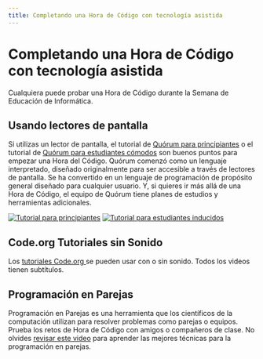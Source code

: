 ```yaml
---
title: Completando una Hora de Código con tecnología asistida
---
```

# Completando una Hora de Código con tecnología asistida

Cualquiera puede probar una Hora de Código durante la Semana de Educación de Informática.

## Usando lectores de pantalla

Si utilizas un lector de pantalla, el tutorial de [Quórum para principiantes](https://quorumlanguage.com/hourofcode/astro1.html) o el tutorial de [Quórum para estudiantes cómodos](https://quorumlanguage.com/hourofcode/part1.html) son buenos puntos para empezar una Hora del Código. Quórum comenzó como un lenguaje interpretado, diseñado originalmente para ser accesible a través de lectores de pantalla. Se ha convertido en un lenguaje de programación de propósito general diseñado para cualquier usuario. Y, si quieres ir más allá de una Hora de Código, el equipo de Quórum tiene planes de estudios y herramientas adicionales.

[![Tutorial para principiantes](https://code.org/images/fill-480x360/tutorials/hoc2017/quorum_astronomy.jpg)](https://quorumlanguage.com/hourofcode/astro1.html) [![Tutorial para estudiantes inducidos](https://code.org/images/fill-480x360/quorum.jpg)](https://quorumlanguage.com/hourofcode/part1.html)

## Code.org Tutoriales sin Sonido

Los [tutoriales Code.org ](https://studio.code.org/courses) se pueden usar con o sin sonido. Todos los videos tienen subtítulos.

## Programación en Parejas

Programación en Parejas es una herramienta que los científicos de la computación utilizan para resolver problemas como parejas o equipos. Prueba los retos de Hora de Código con amigos o compañeros de clase. No olvides [revisar este video](https://www.youtube.com/watch?v=vgkahOzFH2Q) para aprender las mejores técnicas para la programación en parejas.